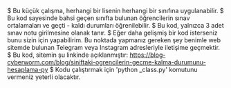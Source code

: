 $ Bu küçük çalışma, herhangi bir lisenin herhangi bir sınıfına uygulanabilir.
$ Bu kod sayesinde bahsi geçen sınıfta bulunan öğrencilerin sınav ortalamaları ve
geçti - kaldı durumları öğrenilebilir.
$ Bu kod, yalnızca 3 adet sınav notu girilmesine olanak tanır.
$ Eğer daha gelişmiş bir kod isterseniz bunu sizin için yapabilirim. Bu noktada
yapmanız gereken şey benimle web sitemde bulunan Telegram veya Instagram adresleriyle
iletişime geçmektir.
$ Bu kod, sitemin şu linkinde açıklanmıştır: https://blog-cyberworm.com/blog/siniftaki-ogrencilerin-gecme-kalma-durumunu-hesaplama-py
$ Kodu çalıştırmak için 'python _class.py' komutunu vermeniz yeterli olacaktır.
